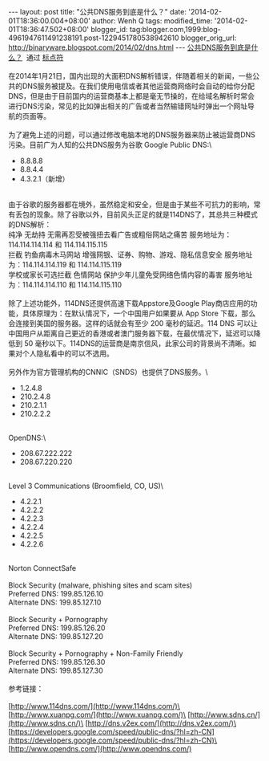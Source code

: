 --- layout: post title: "公共DNS服务到底是什么？" date:
'2014-02-01T18:36:00.004+08:00' author: Wenh Q tags: modified\_time:
'2014-02-01T18:36:47.502+08:00' blogger\_id:
tag:blogger.com,1999:blog-4961947611491238191.post-1229451780538942610
blogger\_orig\_url: http://binaryware.blogspot.com/2014/02/dns.html ---
[公共DNS服务到底是什么？](http://feedproxy.google.com/~r/biaodianfu/~3/WyTgxu2T1L8/public-dns.html)  通过
[标点符](http://www.biaodianfu.com/)\
\
在2014年1月21日，国内出现的大面积DNS解析错误，伴随着相关的新闻，一些公共的DNS服务被提及。在我们使用电信或者其他运营商网络时会自动的给你分配DNS，但是由于目前国内的运营商基本上都是毫无节操的，在给域名解析时常会进行DNS污染，常见的比如弹出相关的广告或者当然输错网址时弹出一个网址导航的页面等。\
\
为了避免上述的问题，可以通过修改电脑本地的DNS服务器来防止被运营商DNS污染。目前广为人知的公共DNS服务为谷歌
Google Public DNS:\

-   8.8.8.8
-   8.8.4.4
-   4.3.2.1（新增）

\
由于谷歌的服务器都在境外，虽然稳定和安全，但是由于某些不可抗力的影响，常有丢包的现象。除了谷歌以外，目前风头正足的就是114DNS了，其总共三种模式的DNS解析：\
纯净 无劫持 无需再忍受被强扭去看广告或粗俗网站之痛苦
服务地址为：114.114.114.114 和 114.114.115.115\
拦截 钓鱼病毒木马网站 增强网银、证券、购物、游戏、隐私信息安全
服务地址为：114.114.114.119 和 114.114.115.119\
学校或家长可选拦截 色情网站 保护少年儿童免受网络色情内容的毒害
服务地址为：114.114.114.110 和 114.114.115.110\
\
除了上述功能外，114DNS还提供高速下载Appstore及Google
Play商店应用的功能，具体原理为：在默认情况下，一个中国用户如果要从 App
Store 下载，那么会连接到美国的服务器。这样的话就会有至少 200
毫秒的延迟。114 DNS
可以让中国用户从距离自己更近的香港或者澳门服务器下载，在最优情况下，延迟可以降低到
50
毫秒以下。114DNS的运营商是南京信风，此家公司的背景尚不清晰。如果对个人隐私看中的可以不选用。\
\
另外作为官方管理机构的CNNIC（SNDS）也提供了DNS服务。\

-   1.2.4.8
-   210.2.4.8
-   210.2.1.1
-   210.2.2.2

\
OpenDNS:\

-   208.67.222.222
-   208.67.220.220

\
Level 3 Communications (Broomfield, CO, US)\

-   4.2.2.1
-   4.2.2.2
-   4.2.2.3
-   4.2.2.4
-   4.2.2.5
-   4.2.2.6

\
Norton ConnectSafe\
\
Block Security (malware, phishing sites and scam sites)\
Preferred DNS: 199.85.126.10\
Alternate DNS: 199.85.127.10\
\
Block Security + Pornography\
Preferred DNS: 199.85.126.20\
Alternate DNS: 199.85.127.20\
\
Block Security + Pornography + Non-Family Friendly\
Preferred DNS: 199.85.126.30\
Alternate DNS: 199.85.127.30\
\
参考链接：\
\
[http://www.114dns.com/](http://www.114dns.com/)\
[http://www.xuanpg.com/](http://www.xuanpg.com/)\
[http://www.sdns.cn/](http://www.sdns.cn/)\
[http://dns.v2ex.com/](http://dns.v2ex.com/)\
[https://developers.google.com/speed/public-dns/?hl=zh-CN](https://developers.google.com/speed/public-dns/?hl=zh-CN)\
[http://www.opendns.com/](http://www.opendns.com/)
